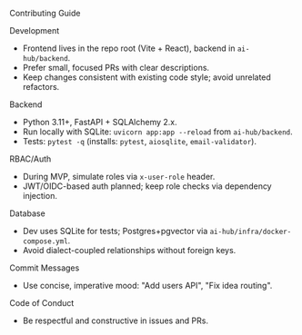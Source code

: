 Contributing Guide

Development
- Frontend lives in the repo root (Vite + React), backend in `ai-hub/backend`.
- Prefer small, focused PRs with clear descriptions.
- Keep changes consistent with existing code style; avoid unrelated refactors.

Backend
- Python 3.11+, FastAPI + SQLAlchemy 2.x.
- Run locally with SQLite: `uvicorn app:app --reload` from `ai-hub/backend`.
- Tests: `pytest -q` (installs: `pytest`, `aiosqlite`, `email-validator`).

RBAC/Auth
- During MVP, simulate roles via `x-user-role` header.
- JWT/OIDC-based auth planned; keep role checks via dependency injection.

Database
- Dev uses SQLite for tests; Postgres+pgvector via `ai-hub/infra/docker-compose.yml`.
- Avoid dialect-coupled relationships without foreign keys.

Commit Messages
- Use concise, imperative mood: "Add users API", "Fix idea routing".

Code of Conduct
- Be respectful and constructive in issues and PRs.


